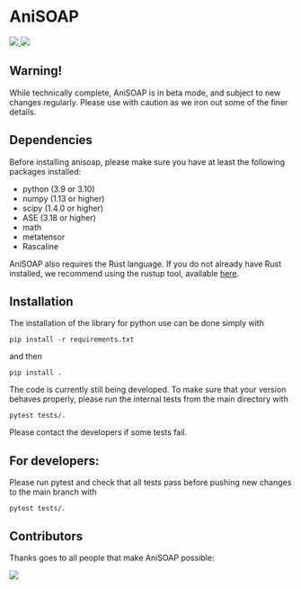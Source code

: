 AniSOAP
=======

<a href="https://github.com/cersonsky-lab/anisoap/actions?query=workflow%3ATest">
  <img src="https://github.com/cersonsky-lab/anisoap/workflows/Test/badge.svg"/>
</a><a href="https://codecov.io/gh/cersonsky-lab/anisoap/">
  <img src="https://codecov.io/gh/cersonsky-lab/anisoap/branch/main/graph/badge.svg?token=UZJPJG34SM" />
</a>

## Warning!

While technically complete, AniSOAP is in beta mode, and subject to new changes regularly. 
Please use with caution as we iron out some of the finer details.

## Dependencies

Before installing anisoap, please make sure you have at least the
following packages installed:
* python (3.9 or 3.10)
* numpy (1.13 or higher)
* scipy (1.4.0 or higher)
* ASE (3.18 or higher)
* math
* metatensor
* Rascaline 

AniSOAP also requires the Rust language.  If you do not already have Rust installed, we recommend using the rustup tool, available [here](https://rustup.rs).

## Installation

The installation of the library for python use can be done simply with

    pip install -r requirements.txt

and then

    pip install .

The code is currently still being developed. To make sure that your version behaves properly, please run the internal tests from the main directory with

    pytest tests/.

Please contact the developers if some tests fail.

## For developers:

Please run pytest and check that all tests pass before pushing new changes to the main branch with

    pytest tests/.

Contributors
------------

Thanks goes to all people that make AniSOAP possible:

<a href="https://github.com/cersonsky-lab/anisoap/graphs/contributors">
  <img src="https://contrib.rocks/image?repo=cersonsky-lab/anisoap" />
</a>
